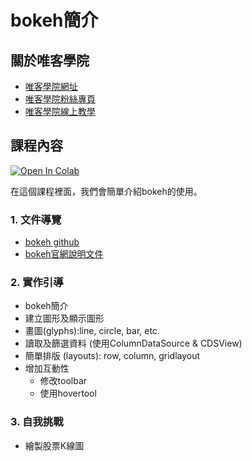# bokeh簡介

## 關於唯客學院

* [唯客學院網址](http://www.vcdemy.com)
* [唯客學院粉絲專頁](https://www.facebook.com/vcdemy/)
* [唯客學院線上教學](https://khpy.teachable.com)

## 課程內容

[![Open In Colab](https://colab.research.google.com/assets/colab-badge.svg)](https://colab.research.google.com/github/vcdemy/bokeh/)

在這個課程裡面，我們會簡單介紹bokeh的使用。

### 1. 文件導覽

* [bokeh github](https://github.com/bokeh/bokeh)
* [bokeh官網說明文件](https://docs.bokeh.org/en/latest/)

### 2. 實作引導

* bokeh簡介
* 建立圖形及顯示圖形
* 畫圖(glyphs):line, circle, bar, etc.
* 讀取及篩選資料 (使用ColumnDataSource & CDSView)
* 簡單排版 (layouts): row, column, gridlayout
* 增加互動性
  * 修改toolbar
  * 使用hovertool

### 3. 自我挑戰

* 繪製股票K線圖
